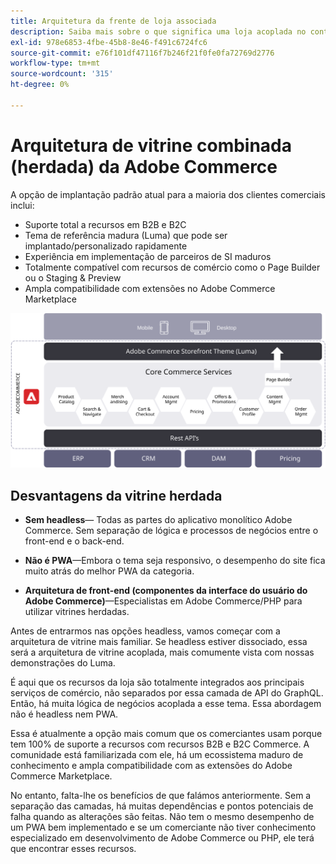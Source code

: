 ```yaml
---
title: Arquitetura da frente de loja associada
description: Saiba mais sobre o que significa uma loja acoplada no contexto de arquiteturas headless Adobe Commerce.
exl-id: 978e6853-4fbe-45b8-8e46-f491c6724fc6
source-git-commit: e76f101df47116f7b246f21f0fe0fa72769d2776
workflow-type: tm+mt
source-wordcount: '315'
ht-degree: 0%

---
```


# Arquitetura de vitrine combinada (herdada) da Adobe Commerce

A opção de implantação padrão atual para a maioria dos clientes comerciais inclui:

- Suporte total a recursos em B2B e B2C
- Tema de referência madura (Luma) que pode ser implantado/personalizado rapidamente
- Experiência em implementação de parceiros de SI maduros
- Totalmente compatível com recursos de comércio como o Page Builder ou o Staging &amp; Preview
- Ampla compatibilidade com extensões no Adobe Commerce Marketplace

![Diagrama mostrando uma arquitetura de vitrine acoplada do Adobe Commerce](../../../assets/playbooks/coupled-storefront-architecture.svg)

## Desvantagens da vitrine herdada

- **Sem headless**— Todas as partes do aplicativo monolítico Adobe Commerce. Sem separação de lógica e processos de negócios entre o front-end e o back-end.

- **Não é PWA**—Embora o tema seja responsivo, o desempenho do site fica muito atrás do melhor PWA da categoria.

- **Arquitetura de front-end (componentes da interface do usuário do Adobe Commerce)**—Especialistas em Adobe Commerce/PHP para utilizar vitrines herdadas.

Antes de entrarmos nas opções headless, vamos começar com a arquitetura de vitrine mais familiar. Se headless estiver dissociado, essa será a arquitetura de vitrine acoplada, mais comumente vista com nossas demonstrações do Luma.

É aqui que os recursos da loja são totalmente integrados aos principais serviços de comércio, não separados por essa camada de API do GraphQL. Então, há muita lógica de negócios acoplada a esse tema. Essa abordagem não é headless nem PWA.

Essa é atualmente a opção mais comum que os comerciantes usam porque tem 100% de suporte a recursos com recursos B2B e B2C Commerce. A comunidade está familiarizada com ele, há um ecossistema maduro de conhecimento e ampla compatibilidade com as extensões do Adobe Commerce Marketplace.

No entanto, falta-lhe os benefícios de que falámos anteriormente. Sem a separação das camadas, há muitas dependências e pontos potenciais de falha quando as alterações são feitas. Não tem o mesmo desempenho de um PWA bem implementado e se um comerciante não tiver conhecimento especializado em desenvolvimento de Adobe Commerce ou PHP, ele terá que encontrar esses recursos.
